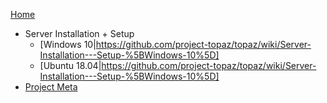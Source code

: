 [Home](https://github.com/project-topaz/topaz/wiki)
* Server Installation + Setup
  * [Windows 10|https://github.com/project-topaz/topaz/wiki/Server-Installation---Setup-%5BWindows-10%5D]
  * [Ubuntu 18.04|https://github.com/project-topaz/topaz/wiki/Server-Installation---Setup-%5BWindows-10%5D]
* [Project Meta](https://github.com/project-topaz/topaz/wiki/Project-Meta)
